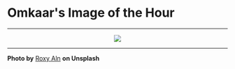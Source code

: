 # Omkaar's Image of the Hour

---

<div align="center">

<a href="https://unsplash.com/photos/red-flowers-are-beautifully-lit-lLenwc__YmU">
  <img src="https://images.unsplash.com/photo-1751220418652-1c10d9616227?crop=entropy&cs=tinysrgb&fit=max&fm=jpg&ixid=M3w3NjA2Nzh8MHwxfHJhbmRvbXx8fHx8fHx8fDE3NTIwODA0MDB8&ixlib=rb-4.1.0&q=80&w=1080" style="max-width:100%; height:auto;">
</a>



</div>

---

**Photo by** [Roxy Aln](https://unsplash.com/@roxy_aln) **on Unsplash**
